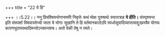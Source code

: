 +++
title = "22 ये हि"

+++
।।5.22।। ननु प्रियविषयभोगानामपि निवृत्तेः कथं मोक्षः पुरुषार्थः
स्यात्तत्राह **ये हीति।** संस्पृश्यन्त इति संस्पर्शा विषयास्तेभ्यो जाता
ये भोगाः सुखानि ते हि वर्तमानकालेऽपि स्पर्धासूयादिव्याप्तत्वाद्दुःखस्यैव
योनयः कारणभूतास्तथादिमन्तोऽन्तवन्तश्च। अतो वेकी तेषु न रमते।

